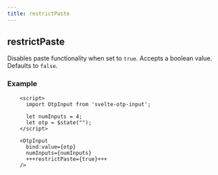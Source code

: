 ```yaml
---
title: restrictPaste
---
```


## restrictPaste
Disables paste functionality when set to `true`. Accepts a boolean value. Defaults to `false`.

### Example
```svelte
    <script>
      import OtpInput from 'svelte-otp-input';
      
      let numInputs = 4;
      let otp = $state("");
    </script>
    
    <OtpInput
      bind:value={otp}
      numInputs={numInputs}
      +++restrictPaste={true}+++
    />
```